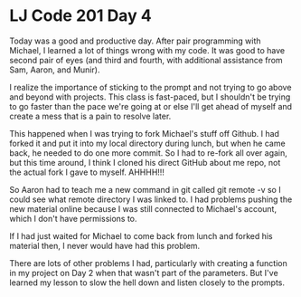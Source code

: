 <h1>LJ Code 201 Day 4 </h1>

Today was a good and productive day. After pair programming with Michael, I learned a lot of things wrong with my code. It was good to have second pair of eyes (and third and fourth, with additional assistance from Sam, Aaron, and Munir).

I realize the importance of sticking to the prompt and not trying to go above and beyond with projects. This class is fast-paced, but I shouldn't be trying to go faster than the pace we're going at or else I'll get ahead of myself and create a mess that is a pain to resolve later.

This happened when I was trying to fork Michael's stuff off Github. I had forked it and put it into my local directory during lunch, but when he came back, he needed to do one more commit. So I had to re-fork all over again, but this time around, I think I cloned his direct GitHub about me repo, not the actual fork I gave to myself. AHHHH!!!

So Aaron had to teach me a new command in git called git remote -v so I could see what remote directory I was linked to. I had problems pushing the new material online because I was still connected to Michael's account, which I don't have permissions to.

If I had just waited for Michael to come back from lunch and forked his material then, I never would have had this problem.

There are lots of other problems I had, particularly with creating a function in my project on Day 2 when that wasn't part of the parameters. But I've learned my lesson to slow the hell down and listen closely to the prompts. 
